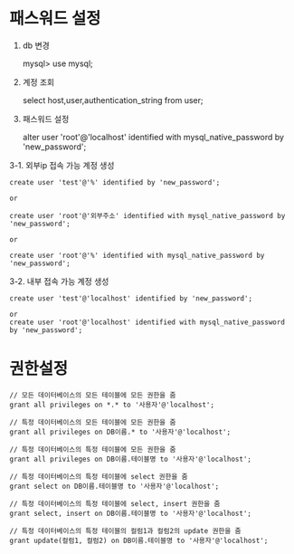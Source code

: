 # 패스워드 설정

1. db 변경

    mysql> use mysql;

2. 계정 조회
   
    select host,user,authentication_string from user;

3. 패스워드 설정
   
    alter user 'root'@'localhost' identified with mysql_native_password by 'new_password';

3-1. 외부ip 접속 가능 계정 생성

    create user 'test'@'%' identified by 'new_password';
    
    or
    
    create user 'root'@'외부주소' identified with mysql_native_password by 'new_password';
    
    or
    
    create user 'root'@'%' identified with mysql_native_password by 'new_password';
    
3-2. 내부 접속 가능 계정 생성


    create user 'test'@'localhost' identified by 'new_password';
    
    or
    create user 'root'@'localhost' identified with mysql_native_password by 'new_password';

# 권한설정

    // 모든 데이터베이스의 모든 테이블에 모든 권한을 줌
    grant all privileges on *.* to '사용자'@'localhost';
    
    // 특정 데이터베이스의 모든 테이블에 모든 권한을 줌
    grant all privileges on DB이름.* to '사용자'@'localhost';
    
    // 특정 데이터베이스의 특정 테이블에 모든 권한을 줌
    grant all privileges on DB이름.테이블명 to '사용자'@'localhost';
    
    // 특정 데이터베이스의 특정 테이블에 select 권한을 줌
    grant select on DB이름.테이블명 to '사용자'@'localhost';
    
    // 특정 데이터베이스의 특정 테이블에 select, insert 권한을 줌
    grant select, insert on DB이름.테이블명 to '사용자'@'localhost';
    
    // 특정 데이터베이스의 특정 테이블의 컬럼1과 컬럼2의 update 권한을 줌
    grant update(컬럼1, 컬럼2) on DB이름.테이블명 to '사용자'@'localhost';
